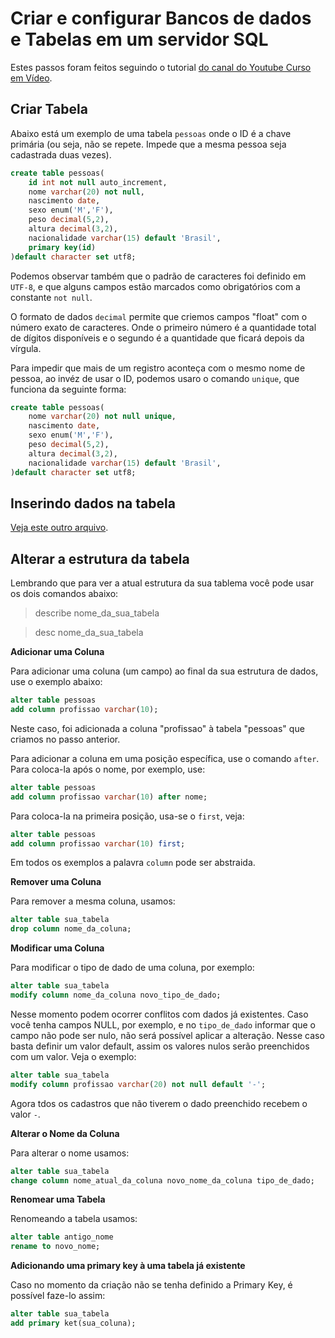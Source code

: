 # Criar e configurar Bancos de dados e Tabelas em um servidor SQL

Estes passos foram feitos seguindo o tutorial [do canal do Youtube Curso em Vídeo](https://www.youtube.com/channel/UCrWvhVmt0Qac3HgsjQK62FQ).

## Criar Tabela

Abaixo está um exemplo de uma tabela `pessoas` onde o ID é a chave primária (ou seja, não se repete. Impede que a mesma pessoa seja cadastrada duas vezes).

```sql
create table pessoas(
    id int not null auto_increment,
    nome varchar(20) not null,
    nascimento date,
    sexo enum('M','F'),
    peso decimal(5,2),
    altura decimal(3,2),
    nacionalidade varchar(15) default 'Brasil',
    primary key(id)
)default character set utf8;
```

Podemos observar também que o padrão de caracteres foi definido em `UTF-8`, e que alguns campos estão marcados como obrigatórios com a constante `not null`.

O formato de dados `decimal` permite que criemos campos "float" com o número exato de caracteres. Onde o primeiro número é a quantidade total de dígitos disponíveis e o segundo é a quantidade que ficará depois da vírgula.

Para impedir que mais de um registro aconteça com o mesmo nome de pessoa, ao invéz de usar o ID, podemos usaro o comando `unique`, que funciona da seguinte forma:

```sql
create table pessoas(
    nome varchar(20) not null unique,
    nascimento date,
    sexo enum('M','F'),
    peso decimal(5,2),
    altura decimal(3,2),
    nacionalidade varchar(15) default 'Brasil',
)default character set utf8;
```

## Inserindo dados na tabela

[Veja este outro arquivo](inserindo_e_alterando_dados.md).


## Alterar a estrutura da tabela

Lembrando que para ver a atual estrutura da sua tablema você pode usar os dois comandos abaixo:

> describe nome_da_sua_tabela

> desc nome_da_sua_tabela

**Adicionar uma Coluna**

Para adicionar uma coluna (um campo) ao final da sua estrutura de dados, use o exemplo abaixo:

```sql
alter table pessoas
add column profissao varchar(10);
```

Neste caso, foi adicionada a coluna "profissao" à tabela "pessoas" que criamos no passo anterior.

Para adicionar a coluna em uma posição específica, use o comando `after`. Para coloca-la após o nome, por exemplo, use:

```sql
alter table pessoas
add column profissao varchar(10) after nome;
```

Para coloca-la na primeira posição, usa-se o `first`, veja:

```sql
alter table pessoas
add column profissao varchar(10) first;
```

Em todos os exemplos a palavra `column` pode ser abstraida.

**Remover uma Coluna**

Para remover a mesma coluna, usamos:

```sql
alter table sua_tabela
drop column nome_da_coluna;
```

**Modificar uma Coluna**

Para modificar o tipo de dado de uma coluna, por exemplo:

```sql
alter table sua_tabela
modify column nome_da_coluna novo_tipo_de_dado;
```

Nesse momento podem ocorrer conflitos com dados já existentes.
Caso você tenha campos NULL, por exemplo, e no `tipo_de_dado` informar que o campo não pode ser nulo, não será possível aplicar a alteração. Nesse caso basta definir um valor default, assim os valores nulos serão preenchidos com um valor. Veja o exemplo:

```sql
alter table sua_tabela
modify column profissao varchar(20) not null default '-';
```

Agora tdos os cadastros que não tiverem o dado preenchido recebem o valor `-`.


**Alterar o Nome da Coluna** 

Para alterar o nome usamos:

```sql
alter table sua_tabela
change column nome_atual_da_coluna novo_nome_da_coluna tipo_de_dado;
```

**Renomear uma Tabela**

Renomeando a tabela usamos:

```sql
alter table antigo_nome
rename to novo_nome;
```
**Adicionando uma primary key à uma tabela já existente**

Caso no momento da criação não se tenha definido a Primary Key, é possível faze-lo assim:

```sql
alter table sua_tabela
add primary ket(sua_coluna);
```

